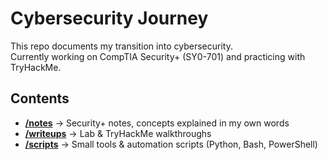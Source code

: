 # Cybersecurity Journey  

This repo documents my transition into cybersecurity.  
Currently working on CompTIA Security+ (SY0-701) and practicing with TryHackMe.  

## Contents

- [**/notes**](./notes) → Security+ notes, concepts explained in my own words  
- [**/writeups**](./writeups) → Lab & TryHackMe walkthroughs
- [**/scripts**](./scripts) → Small tools & automation scripts (Python, Bash, PowerShell)  
